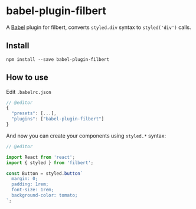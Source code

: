 # babel-plugin-filbert

A [Babel](https://babeljs.io/) plugin for filbert, converts `styled.div` syntax to `styled('div')` calls.

## Install

`npm install --save babel-plugin-filbert`

## How to use

Edit `.babelrc.json`

```js
// @editor
{
  "presets": [...],
  "plugins": ["babel-plugin-filbert"]
}
```

And now you can create your components using `styled.*` syntax:

```jsx
// @editor

import React from 'react';
import { styled } from 'filbert';

const Button = styled.button`
  margin: 0;
  padding: 1rem;
  font-size: 1rem;
  background-color: tomato;
`;
```
